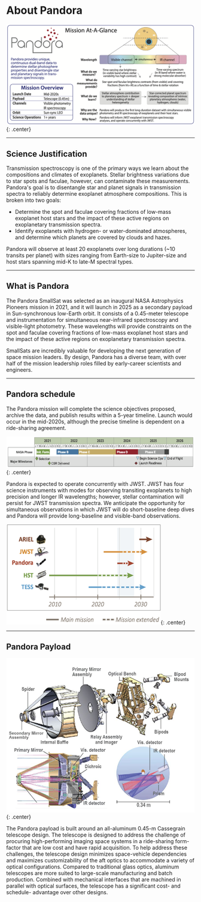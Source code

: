 # About Pandora

![](assets/topboxV10.png){: .center}

----
## Science Justification

Transmission spectroscopy is one of the primary ways we learn about the compositions and climates of exoplanets. Stellar brightness variations due to star spots and faculae, however, can contaminate these measurements. Pandora's goal is to disentangle star and planet signals in transmission spectra to reliably determine exoplanet atmosphere compositions. This is broken into two goals:

   - Determine the spot and faculae covering fractions of low-mass exoplanet host stars and the impact of these active regions on exoplanetary transmission spectra.
   - Identify exoplanets with hydrogen- or water-dominated atmospheres, and determine which planets are covered by clouds and hazes.
 
Pandora will observe at least 20 exoplanets over long durations (~10 transits per planet) with sizes ranging from Earth-size to Jupiter-size and host stars spanning mid-K to late-M spectral types.

----
## What is Pandora

The Pandora SmallSat was selected as an inaugural NASA Astrophysics Pioneers mission in 2021, and it will launch in 2025 as a secondary payload in Sun-synchronous low-Earth orbit. It consists of a 0.45-meter telescope and instrumentation for simultaneous near-infrared spectroscopy and visible-light photometry. These wavelengths will provide constraints on the spot and faculae covering fractions of low-mass exoplanet host stars and the impact of these active regions on exoplanetary transmission spectra. 

SmallSats are incredibly valuable for developing the next generation of space mission leaders. By design, Pandora has a diverse team, with over half of the mission leadership roles filled by early-career scientists and engineers.   

----
## Pandora schedule

The Pandora mission will complete the science objectives proposed, archive the data, and publish results within a 5-year timeline. Launch would occur in the mid-2020s, although the precise timeline is dependent on a ride-sharing agreement.

![](assets/TopSchedule_v02_tb.png){: .center}

Pandora is expected to operate concurrently with JWST. JWST has four science instruments with modes for observing transiting exoplanets to high precision and longer IR wavelengths; however, stellar contamination will persist for JWST transmission spectra. We anticipate the opportunity for simultaneous observations in which JWST will do short-baseline deep dives and Pandora will provide long-baseline and visible-band observations.

![](assets/timeline_comparison.png){: .center}

----
## Pandora Payload

![](assets/pandora-telescope-schematics.jpg){: .center}

The Pandora payload is built around an all-aluminum 0.45-m Cassegrain telescope design. The telescope is designed to address the challenge of procuring high-performing imaging space systems in a ride-sharing form-factor that are low cost and have rapid acquisition. To help address these challenges, the telescope design minimizes space-vehicle dependencies and maximizes customizability of the aft optics to accommodate a variety of optical configurations. Compared to traditional glass optics, aluminum telescopes are more suited to large-scale manufacturing and batch production. Combined with mechanical interfaces that are machined in parallel with optical surfaces, the telescope has a significant cost- and schedule- advantage over other designs.
